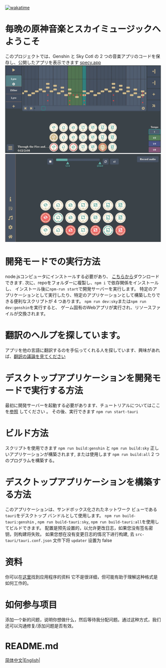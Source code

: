 [![wakatime](https://wakatime.com/badge/user/f0147aa6-69b8-4142-806c-050d6fee026e/project/68da356a-cd0b-40cb-996c-0799e406179f.svg)](https://wakatime.com/badge/user/f0147aa6-69b8-4142-806c-050d6fee026e/project/68da356a-cd0b-40cb-996c-0799e406179f)
# 毎晩の原神音楽とスカイミュージックへようこそ
このプロジェクトでは、Genshin と Sky Cotl の 2 つの音楽アプリのコードを保存し、公開したアプリを表示できます [specy.app](https://specy.app)
![Composer](docs/assets/composer.webp)
![Player](docs/assets/player.webp)

# 開発モードでの実行方法
node.jsコンピュータにインストールする必要があり、 [こちらから](https://nodejs.org/en/)ダウンロードできます.
次に、repoをフォルダーに複製し、`npm i` で依存関係をインストールし、
インストール後に`npm-run start`で開発サーバーを実行します。
特定のアプリケーションとして実行したり、特定のアプリケーションとして構築したりできる便利なスクリプトが 4 つあります。
`npm run dev:sky`または`npm run dev:genshin`を実行すると、
ゲーム固有のWebアプリが実行され、リソースファイルが交換されます。

# 翻訳のヘルプを探しています。
アプリを他の言語に翻訳するのを手伝ってくれる人を探しています、興味があれば、[翻訳の議論を見てください](https://github.com/Specy/genshin-music/discussions/52)

# デスクトップアプリケーションを開発モードで実行する方法
最初に開発サーバーを起動する必要があります、チュートリアルについてはここを[参照](#how-to-run-in-dev-mode) してください 。
その後、実行できます `npm run start-tauri`

# ビルド方法
スクリプトを使用できます `npm run build:genshin` と `npm run build:sky` 正しいアプリケーションが構築されます, または使用します `npm run build:all` 2 つのプログラムを構築する。

# デスクトップアプリケーションを構築する方法
このアプリケーションは、サンドボックス化されたネットワーク ビューである`tauri`をデスクトップ バンドルとして使用します。
`npm run build-tauri:genshin` , `npm run build-tauri:sky`, `npm run build-tauri:all`を使用してビルドできます。 
配置是预先设置的，以允许更改日志，如果您没有签名密钥，则构建将失败。
如果您想在没有变更日志的情况下进行构建, 去 `src-tauri/tauri.conf.json` 文件下将 `updater` 设置为 false

# 资料
你可以在[这里](https://github.com/Specy/genshin-music/wiki)找到应用程序的资料
它不是很详细，但可能有助于理解这种格式是如何工作的。

# 如何参与项目
添加一个新的问题，说明你想做什么，然后等待我分配问题。通过这种方式，我们还可以沟通修复/添加问题是否有效。

# README.md
<a href="./README-ZH.md">简体中文</a>|<a href="./README.md">English</a>|
